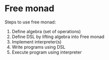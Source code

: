 # Free monad

Steps to use free monad:

1. Define algebra (set of operations)
1. Define DSL by lifting algebra into Free monad
1. Implement interpreter(s)
1. Write programs using DSL
1. Execute program using interpreter
